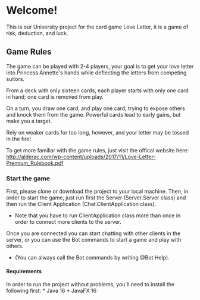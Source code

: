 # Welcome!
This is our University project for the card game Love Letter, it is a game of risk, deduction, and luck.

## Game Rules
The game can be played with 2-4 players, your goal is to get your love letter into Princess Annette's hands while deflecting the letters from competing suitors.

From a deck with only sixteen cards, each player starts with only one card in hand; one card is removed from play.

On a turn, you draw one card, and play one card, trying to expose others and knock them from the game. Powerful cards lead to early gains, but make you a target.

Rely on weaker cards for too long, however, and your letter may be tossed in the fire!


To get more familiar with the game rules, just visit the offical website here: http://alderac.com/wp-content/uploads/2017/11/Love-Letter-Premium_Rulebook.pdf

### Start the game
First, please clone or download the project to your local machine. Then, in order to start the game, just run first the Server (Server.Server class) and then run the Client Application (Chat.ClientApplication class).
* Note that you have to run ClientApplication class more than once in order to connect more clients to the server.

Once you are connected you can start chatting with other clients in the server, or you can use the Bot commands to start a game and play with others.
* (You can always call the Bot commands by writing @Bot Help).

#### Requirements 
In order to run the project without problems, you'll need to install the following first:
    * Java 16
    * JavaFX 16

